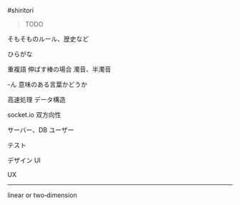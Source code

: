 #shiritori

> TODO

そもそものルール、歴史など

ひらがな

重複語
伸ばす棒の場合
濁音、半濁音

-ん
意味のある言葉かどうか


高速処理
データ構造

socket.io 双方向性

サーバー、DB
ユーザー


テスト



デザイン
UI



UX




----

linear or  two‐dimension